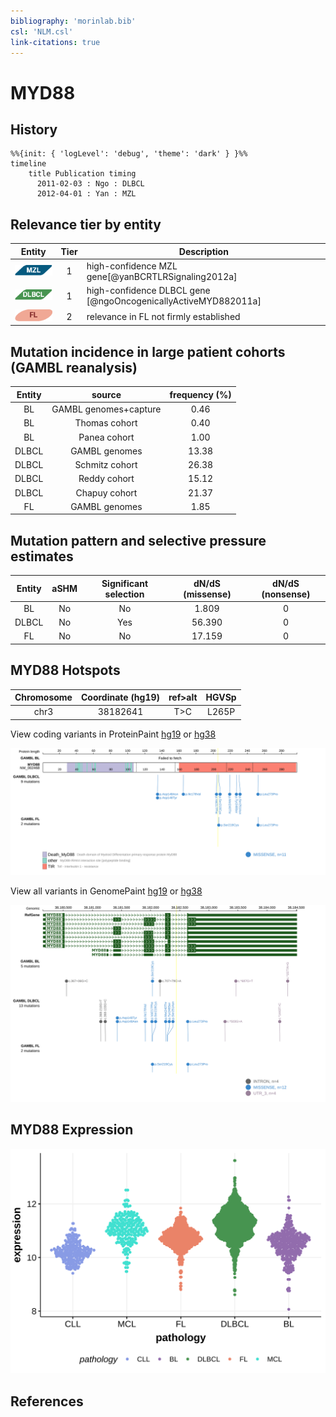 ```yaml
---
bibliography: 'morinlab.bib'
csl: 'NLM.csl'
link-citations: true
---
```

# MYD88

## History
```mermaid
%%{init: { 'logLevel': 'debug', 'theme': 'dark' } }%%
timeline
    title Publication timing
      2011-02-03 : Ngo : DLBCL
      2012-04-01 : Yan : MZL
```

## Relevance tier by entity

|Entity|Tier|Description                           |
|:------:|:----:|--------------------------------------|
|![MZL](images/icons/MZL_tier1.png)|1|high-confidence MZL gene[@yanBCRTLRSignaling2012a]|
|![DLBCL](images/icons/DLBCL_tier1.png) |1   |high-confidence DLBCL gene            [@ngoOncogenicallyActiveMYD882011a]|
|![FL](images/icons/FL_tier2.png)    |2   |relevance in FL not firmly established|

## Mutation incidence in large patient cohorts (GAMBL reanalysis)

|Entity|source               |frequency (%)|
|:------:|:---------------------:|:-------------:|
|BL    |GAMBL genomes+capture| 0.46        |
|BL    |Thomas cohort        | 0.40        |
|BL    |Panea cohort         | 1.00        |
|DLBCL |GAMBL genomes        |13.38        |
|DLBCL |Schmitz cohort       |26.38        |
|DLBCL |Reddy cohort         |15.12        |
|DLBCL |Chapuy cohort        |21.37        |
|FL    |GAMBL genomes        | 1.85        |

## Mutation pattern and selective pressure estimates

|Entity|aSHM|Significant selection|dN/dS (missense)|dN/dS (nonsense)|
|:------:|:----:|:---------------------:|:----------------:|:----------------:|
|BL    |No  |No                   | 1.809          |0               |
|DLBCL |No  |Yes                  |56.390          |0               |
|FL    |No  |No                   |17.159          |0               |



## MYD88 Hotspots

| Chromosome |Coordinate (hg19) | ref>alt | HGVSp | 
 | :---:| :---: | :--: | :---: |
| chr3 | 38182641 | T>C | L265P |

View coding variants in ProteinPaint [hg19](https://morinlab.github.io/LLMPP/GAMBL/MYD88_protein.html)  or [hg38](https://morinlab.github.io/LLMPP/GAMBL/MYD88_protein_hg38.html)

![](images/proteinpaint/MYD88_NM_002468.svg)

View all variants in GenomePaint [hg19](https://morinlab.github.io/LLMPP/GAMBL/MYD88.html)  or [hg38](https://morinlab.github.io/LLMPP/GAMBL/MYD88_hg38.html)

![](images/proteinpaint/MYD88.svg)

## MYD88 Expression
![](images/gene_expression/MYD88_by_pathology.svg)
<!-- ORIGIN: yanBCRTLRSignaling2012a -->
<!-- DLBCL: ngoOncogenicallyActiveMYD882011a -->
<!-- MZL: yanBCRTLRSignaling2012a -->

## References
